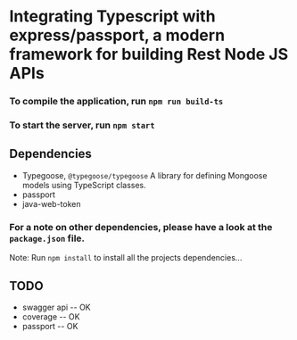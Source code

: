 # Integrating Typescript with express/passport, a modern framework for building Rest Node JS APIs

### To compile the application, run `npm run build-ts`

### To start the server, run `npm start`

## Dependencies

 - Typegoose, `@typegoose/typegoose`  A library for defining Mongoose models using TypeScript classes.
 - passport
 - java-web-token


  ### For a note on other dependencies, please have a look at the `package.json` file.


  Note: Run `npm install` to install all the projects dependencies...




## TODO
- swagger api      -- OK
- coverage         -- OK
- passport         -- OK
